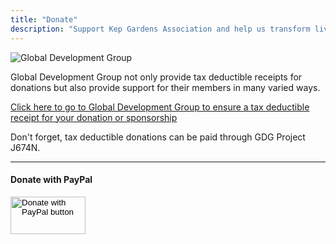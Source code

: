 ```yaml
---
title: "Donate"
description: "Support Kep Gardens Association and help us transform lives through education and vocational training"
---
```


![Global Development Group](/images/donate/gdg-logo.png)

Global Development Group not only provide tax deductible receipts for donations but also provide support for their members in many varied ways. 

<a href="https://globaldevelopmentgroup.org/au/projects/j674n-kep-gardens-community-project" target="_blank" rel="noopener noreferrer">Click here to go to Global Development Group to ensure a tax deductible receipt for your donation or sponsorship</a>

Don't forget, tax deductible donations can be paid through GDG Project J674N.

---

#### Donate with PayPal

<form action="https://www.paypal.com/cgi-bin/webscr" method="post" target="_blank"><input type="hidden" name="cmd"
        value="_s-xclick"><input type="hidden" name="hosted_button_id" value="EMZQZFVRGPMPY"><input type="image"
        src="https://www.paypalobjects.com/en_AU/i/btn/btn_donateCC_LG.gif" width="120" height="60"
        style="vertical-align:middle;margin:0px 0px" border="0" name="submit" title="PayPal - The safer, easier
        way to pay online!" alt="Donate with PayPal button"><img alt="" border="0"
        src="https://www.paypal.com/en_AU/i/scr/pixel.gif" width="1" height="1"></form>